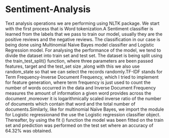 # Sentiment-Analysis
Text analysis operations we are performing using NLTK package. We start with the first process that is Word tokenization.A Sentiment classifier is learned from the labels that we pass to train our model, usually they are the positive reviews and the negative reviews. The classification in our case is being done using Multinomial Naive Bayes model classifier and Logistic Regression model. For analysing the performance of the model, we tend to divide the dataset into train set and test set. The dataset is being split using the train_test_split() function, where three parameters are been passed features, target and the test_set size ,along with this we also use random_state so that we can select the records randomly.TF-IDF stands for Term Frequency-Inverse Document Frequency, which I tried to implement for feature generation, where term frequency is just used to count the number of words occurred in the data and Inverse Document Frequency measures the amount of information a given word provides across the document ,moreover it is logarithmically scaled inverse ratio of the number of documents which contain that word and the total number of documents.Similarly, like for multinomial Naïve Bayes, we import the module for Logistic regressionand the use the Logistic regression classifier object. Thereafter, by using the fit () function the model was been fitted on the train set and prediction was performed on the test set where an accuracy of 64.32% was obtained.

